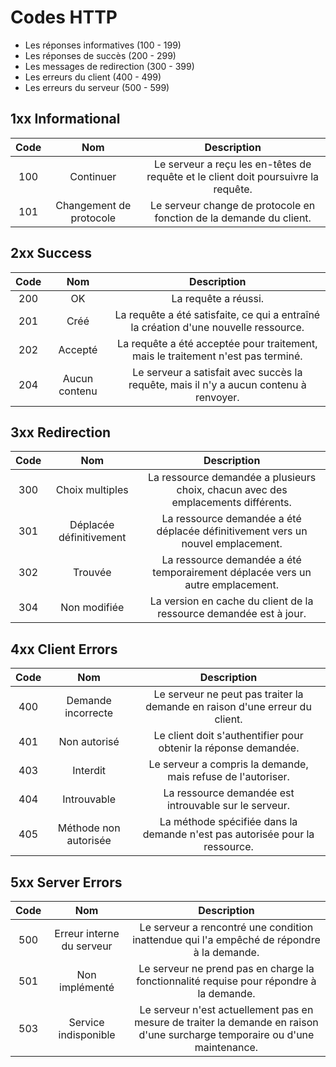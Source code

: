 # Codes HTTP

- Les réponses informatives (100 - 199)
- Les réponses de succès (200 - 299)
- Les messages de redirection (300 - 399)
- Les erreurs du client (400 - 499)
- Les erreurs du serveur (500 - 599)

## 1xx Informational

| Code |           Nom           |                                    Description                                     |
| :--: | :---------------------: | :--------------------------------------------------------------------------------: |
| 100  |        Continuer        | Le serveur a reçu les en-têtes de requête et le client doit poursuivre la requête. |
| 101  | Changement de protocole |        Le serveur change de protocole en fonction de la demande du client.         |

## 2xx Success

| Code |      Nom      |                                      Description                                       |
| :--: | :-----------: | :------------------------------------------------------------------------------------: |
| 200  |      OK       |                                  La requête a réussi.                                  |
| 201  |     Créé      |  La requête a été satisfaite, ce qui a entraîné la création d'une nouvelle ressource.  |
| 202  |    Accepté    |    La requête a été acceptée pour traitement, mais le traitement n'est pas terminé.    |
| 204  | Aucun contenu | Le serveur a satisfait avec succès la requête, mais il n'y a aucun contenu à renvoyer. |

## 3xx Redirection

| Code |           Nom           |                                    Description                                    |
| :--: | :---------------------: | :-------------------------------------------------------------------------------: |
| 300  |     Choix multiples     | La ressource demandée a plusieurs choix, chacun avec des emplacements différents. |
| 301  | Déplacée définitivement |  La ressource demandée a été déplacée définitivement vers un nouvel emplacement.  |
| 302  |         Trouvée         |  La ressource demandée a été temporairement déplacée vers un autre emplacement.   |
| 304  |      Non modifiée       |        La version en cache du client de la ressource demandée est à jour.         |

## 4xx Client Errors

| Code |          Nom          |                                 Description                                 |
| :--: | :-------------------: | :-------------------------------------------------------------------------: |
| 400  |  Demande incorrecte   | Le serveur ne peut pas traiter la demande en raison d'une erreur du client. |
| 401  |     Non autorisé      |       Le client doit s'authentifier pour obtenir la réponse demandée.       |
| 403  |       Interdit        |        Le serveur a compris la demande, mais refuse de l'autoriser.         |
| 404  |      Introuvable      |            La ressource demandée est introuvable sur le serveur.            |
| 405  | Méthode non autorisée | La méthode spécifiée dans la demande n'est pas autorisée pour la ressource. |

## 5xx Server Errors

| Code |            Nom            |                                                         Description                                                          |
| :--: | :-----------------------: | :--------------------------------------------------------------------------------------------------------------------------: |
| 500  | Erreur interne du serveur |                  Le serveur a rencontré une condition inattendue qui l'a empêché de répondre à la demande.                   |
| 501  |      Non implémenté       |                   Le serveur ne prend pas en charge la fonctionnalité requise pour répondre à la demande.                    |
| 503  |   Service indisponible    | Le serveur n'est actuellement pas en mesure de traiter la demande en raison d'une surcharge temporaire ou d'une maintenance. |
